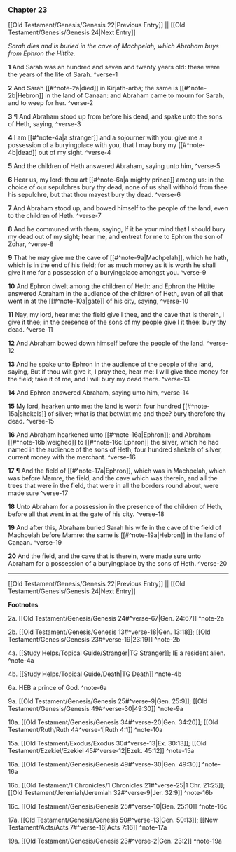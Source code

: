 ### Chapter 23

[[Old Testament/Genesis/Genesis 22|Previous Entry]]  ||  [[Old Testament/Genesis/Genesis 24|Next Entry]]

*Sarah dies and is buried in the cave of Machpelah, which Abraham buys from Ephron the Hittite.*

**1**  And Sarah was an hundred and seven and twenty years old: these were the years of the life of Sarah. ^verse-1

**2**  And Sarah [[#^note-2a|died]] in Kirjath-arba; the same is [[#^note-2b|Hebron]] in the land of Canaan: and Abraham came to mourn for Sarah, and to weep for her. ^verse-2

**3**  ¶ And Abraham stood up from before his dead, and spake unto the sons of Heth, saying, ^verse-3

**4**  I am [[#^note-4a|a stranger]] and a sojourner with you: give me a possession of a buryingplace with you, that I may bury my [[#^note-4b|dead]] out of my sight. ^verse-4

**5**  And the children of Heth answered Abraham, saying unto him, ^verse-5

**6**  Hear us, my lord: thou art [[#^note-6a|a mighty prince]] among us: in the choice of our sepulchres bury thy dead; none of us shall withhold from thee his sepulchre, but that thou mayest bury thy dead. ^verse-6

**7**  And Abraham stood up, and bowed himself to the people of the land, even to the children of Heth. ^verse-7

**8**  And he communed with them, saying, If it be your mind that I should bury my dead out of my sight; hear me, and entreat for me to Ephron the son of Zohar, ^verse-8

**9**  That he may give me the cave of [[#^note-9a|Machpelah]], which he hath, which is in the end of his field; for as much money as it is worth he shall give it me for a possession of a buryingplace amongst you. ^verse-9

**10**  And Ephron dwelt among the children of Heth: and Ephron the Hittite answered Abraham in the audience of the children of Heth, even of all that went in at the [[#^note-10a|gate]] of his city, saying, ^verse-10

**11**  Nay, my lord, hear me: the field give I thee, and the cave that is therein, I give it thee; in the presence of the sons of my people give I it thee: bury thy dead. ^verse-11

**12**  And Abraham bowed down himself before the people of the land. ^verse-12

**13**  And he spake unto Ephron in the audience of the people of the land, saying, But if thou wilt give it, I pray thee, hear me: I will give thee money for the field; take it of me, and I will bury my dead there. ^verse-13

**14**  And Ephron answered Abraham, saying unto him, ^verse-14

**15**  My lord, hearken unto me: the land is worth four hundred [[#^note-15a|shekels]] of silver; what is that betwixt me and thee? bury therefore thy dead. ^verse-15

**16**  And Abraham hearkened unto [[#^note-16a|Ephron]]; and Abraham [[#^note-16b|weighed]] to [[#^note-16c|Ephron]] the silver, which he had named in the audience of the sons of Heth, four hundred shekels of silver, current money with the merchant. ^verse-16

**17**  ¶ And the field of [[#^note-17a|Ephron]], which was in Machpelah, which was before Mamre, the field, and the cave which was therein, and all the trees that were in the field, that were in all the borders round about, were made sure ^verse-17

**18**  Unto Abraham for a possession in the presence of the children of Heth, before all that went in at the gate of his city. ^verse-18

**19**  And after this, Abraham buried Sarah his wife in the cave of the field of Machpelah before Mamre: the same is [[#^note-19a|Hebron]] in the land of Canaan. ^verse-19

**20**  And the field, and the cave that is therein, were made sure unto Abraham for a possession of a buryingplace by the sons of Heth. ^verse-20


---
[[Old Testament/Genesis/Genesis 22|Previous Entry]]  ||  [[Old Testament/Genesis/Genesis 24|Next Entry]]


**Footnotes**


2a. [[Old Testament/Genesis/Genesis 24#^verse-67|Gen. 24:67]] ^note-2a

2b. [[Old Testament/Genesis/Genesis 13#^verse-18|Gen. 13:18]]; [[Old Testament/Genesis/Genesis 23#^verse-19|23:19]] ^note-2b

4a. [[Study Helps/Topical Guide/Stranger|TG Stranger]]; IE a resident alien.  ^note-4a

4b. [[Study Helps/Topical Guide/Death|TG Death]] ^note-4b

6a. HEB a prince of God. ^note-6a

9a. [[Old Testament/Genesis/Genesis 25#^verse-9|Gen. 25:9]]; [[Old Testament/Genesis/Genesis 49#^verse-30|49:30]] ^note-9a

10a. [[Old Testament/Genesis/Genesis 34#^verse-20|Gen. 34:20]]; [[Old Testament/Ruth/Ruth 4#^verse-1|Ruth 4:1]] ^note-10a

15a. [[Old Testament/Exodus/Exodus 30#^verse-13|Ex. 30:13]]; [[Old Testament/Ezekiel/Ezekiel 45#^verse-12|Ezek. 45:12]] ^note-15a

16a. [[Old Testament/Genesis/Genesis 49#^verse-30|Gen. 49:30]] ^note-16a

16b. [[Old Testament/1 Chronicles/1 Chronicles 21#^verse-25|1 Chr. 21:25]]; [[Old Testament/Jeremiah/Jeremiah 32#^verse-9|Jer. 32:9]] ^note-16b

16c. [[Old Testament/Genesis/Genesis 25#^verse-10|Gen. 25:10]] ^note-16c

17a. [[Old Testament/Genesis/Genesis 50#^verse-13|Gen. 50:13]]; [[New Testament/Acts/Acts 7#^verse-16|Acts 7:16]] ^note-17a

19a. [[Old Testament/Genesis/Genesis 23#^verse-2|Gen. 23:2]] ^note-19a